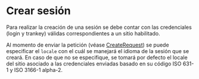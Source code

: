 # Crear sesión

Para realizar la creación de una sesión se debe contar con las
credenciales (login y trankey) válidas correspondientes a un sitio
habilitado.

Al momento de enviar la petición (véase [CreateRequest](https://docs-gateway.placetopay.com/docs/webcheckout-docs/5e87083a4109d-crear-sesion-create-request))
se puede especificar el `locale` con el cuál se manejará el idioma de la
sesión que se creará. En caso de que no se especifique, se tomará por
defecto el locale del sitio asociado a las credenciales enviadas basado
en su código ISO 631-1 y ISO 3166-1 alpha-2.